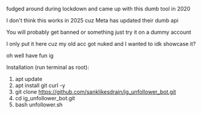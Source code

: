 fudged around during lockdown and came up with this dumb tool in 2020

I don't think this works in 2025 cuz Meta has updated their dumb api

You will probably get banned or something just try it on a dummy account

I only put it here cuz my old acc got nuked and I wanted to idk showcase it?

oh well have fun ig

Installation (run terminal as root):
1) apt update
2) apt install git curl -y
3) git clone https://github.com/sanklikesdrain/ig_unfollower_bot.git
4) cd ig_unfollower_bot.git
5) bash unfollower.sh
